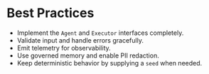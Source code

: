 # Best Practices

- Implement the `Agent` and `Executor` interfaces completely.
- Validate input and handle errors gracefully.
- Emit telemetry for observability.
- Use governed memory and enable PII redaction.
- Keep deterministic behavior by supplying a `seed` when needed.
